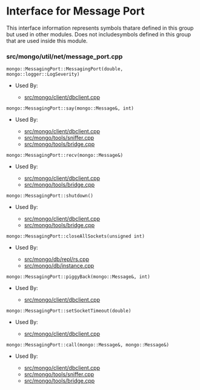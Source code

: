 
# Interface for Message Port
This interface information represents symbols thatare defined in this group but used in other modules.  Does not includesymbols defined in this group that are used inside this module.

### src/mongo/util/net/message\_port.cpp

<div></div>

    mongo::MessagingPort::MessagingPort(double, mongo::logger::LogSeverity)

- Used By:

    - [src/mongo/client/dbclient.cpp](../../../network/cpp\_client\_driver)

<div></div>

    mongo::MessagingPort::say(mongo::Message&, int)

- Used By:

    - [src/mongo/client/dbclient.cpp](../../../network/cpp\_client\_driver)
    - [src/mongo/tools/sniffer.cpp](../../../tools/tools)
    - [src/mongo/tools/bridge.cpp](../../../tools/tools)

<div></div>

    mongo::MessagingPort::recv(mongo::Message&)

- Used By:

    - [src/mongo/client/dbclient.cpp](../../../network/cpp\_client\_driver)
    - [src/mongo/tools/bridge.cpp](../../../tools/tools)

<div></div>

    mongo::MessagingPort::shutdown()

- Used By:

    - [src/mongo/client/dbclient.cpp](../../../network/cpp\_client\_driver)
    - [src/mongo/tools/bridge.cpp](../../../tools/tools)

<div></div>

    mongo::MessagingPort::closeAllSockets(unsigned int)

- Used By:

    - [src/mongo/db/repl/rs.cpp](../../../replication/replication)
    - [src/mongo/db/instance.cpp](../../../storage/storage\_layer\_structure)

<div></div>

    mongo::MessagingPort::piggyBack(mongo::Message&, int)

- Used By:

    - [src/mongo/client/dbclient.cpp](../../../network/cpp\_client\_driver)

<div></div>

    mongo::MessagingPort::setSocketTimeout(double)

- Used By:

    - [src/mongo/client/dbclient.cpp](../../../network/cpp\_client\_driver)

<div></div>

    mongo::MessagingPort::call(mongo::Message&, mongo::Message&)

- Used By:

    - [src/mongo/client/dbclient.cpp](../../../network/cpp\_client\_driver)
    - [src/mongo/tools/sniffer.cpp](../../../tools/tools)
    - [src/mongo/tools/bridge.cpp](../../../tools/tools)
